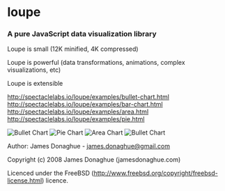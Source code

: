 loupe
=====

### A pure JavaScript data visualization library

Loupe is small (12K minified, 4K compressed)

Loupe is powerful (data transformations, animations, complex visualizations, etc)

Loupe is extensible

<http://spectaclelabs.io/loupe/examples/bullet-chart.html>
<http://spectaclelabs.io/loupe/examples/bar-chart.html>
<http://spectaclelabs.io/loupe/examples/area.html>
<http://spectaclelabs.io/loupe/examples/pie.html>

![Bullet Chart](http://spectaclelabs.io/blog/wp-content/uploads/2013/09/Screen-Shot-2013-09-20-at-7.39.14-AM-300x134.png "Bullet Chart")
![Pie Chart](http://spectaclelabs.io/blog/wp-content/uploads/2013/09/Screen-Shot-2013-09-20-at-7.39.08-AM-300x288.png "Pie Chart")
![Area Chart](http://spectaclelabs.io/blog/wp-content/uploads/2013/09/Screen-Shot-2013-09-20-at-7.39.01-AM-300x126.png "Area Chart")
![Bullet Chart](http://spectaclelabs.io/blog/wp-content/uploads/2013/09/Screen-Shot-2013-09-20-at-7.38.54-AM-300x124.png "Bar Chart")

Author: James Donaghue - james.donaghue@gmail.com

Copyright (c) 2008 James Donaghue (jamesdonaghue.com)

Licenced under the FreeBSD (http://www.freebsd.org/copyright/freebsd-license.html) licence.